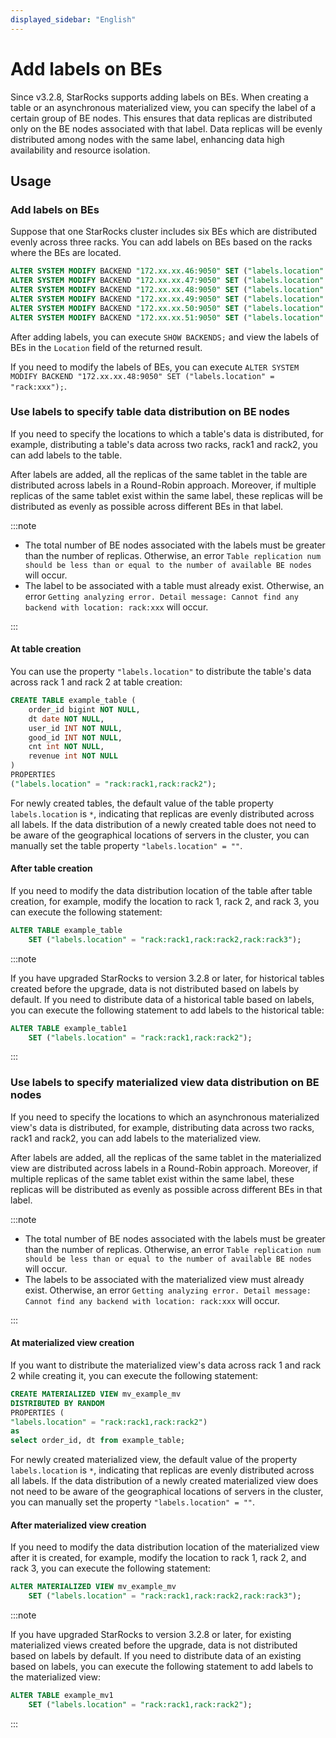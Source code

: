 ```yaml
---
displayed_sidebar: "English"
---
```


# Add labels on BEs

Since v3.2.8, StarRocks supports adding labels on BEs. When creating a table or an asynchronous materialized view, you can specify the label of a certain group of BE nodes. This ensures that data replicas are distributed only on the BE nodes associated with that label. Data replicas will be evenly distributed among nodes with the same label, enhancing data high availability and resource isolation.

## Usage

### Add labels on BEs

Suppose that one StarRocks cluster includes six BEs which are distributed evenly across three racks. You can add labels on BEs based on the racks where the BEs are located.

```SQL
ALTER SYSTEM MODIFY BACKEND "172.xx.xx.46:9050" SET ("labels.location" = "rack:rack1");
ALTER SYSTEM MODIFY BACKEND "172.xx.xx.47:9050" SET ("labels.location" = "rack:rack1");
ALTER SYSTEM MODIFY BACKEND "172.xx.xx.48:9050" SET ("labels.location" = "rack:rack2");
ALTER SYSTEM MODIFY BACKEND "172.xx.xx.49:9050" SET ("labels.location" = "rack:rack2");
ALTER SYSTEM MODIFY BACKEND "172.xx.xx.50:9050" SET ("labels.location" = "rack:rack3");
ALTER SYSTEM MODIFY BACKEND "172.xx.xx.51:9050" SET ("labels.location" = "rack:rack3");
```

After adding labels, you can execute `SHOW BACKENDS;` and view the labels of BEs in the `Location` field of the returned result.

If you need to modify the labels of BEs, you can execute `ALTER SYSTEM MODIFY BACKEND "172.xx.xx.48:9050" SET ("labels.location" = "rack:xxx");`.

### Use labels to specify table data distribution on BE nodes

If you need to specify the locations to which a table's data is distributed, for example, distributing a table's data across two racks, rack1 and rack2, you can add labels to the table.

After labels are added, all the replicas of the same tablet in the table are distributed across labels in a Round-Robin approach. Moreover, if multiple replicas of the same tablet exist within the same label, these replicas will be distributed as evenly as possible across different BEs in that label.

:::note

- The total number of BE nodes associated with the labels must be greater than the number of replicas. Otherwise, an error `Table replication num should be less than or equal to the number of available BE nodes` will occur.
- The label to be associated with a table must already exist. Otherwise, an error `Getting analyzing error. Detail message: Cannot find any backend with location: rack:xxx` will occur.

:::

#### At table creation

You can use the property `"labels.location"` to distribute the table's data across rack 1 and rack 2 at table creation:

```SQL
CREATE TABLE example_table (
    order_id bigint NOT NULL,
    dt date NOT NULL,
    user_id INT NOT NULL,
    good_id INT NOT NULL,
    cnt int NOT NULL,
    revenue int NOT NULL
)
PROPERTIES
("labels.location" = "rack:rack1,rack:rack2");
```

For newly created tables, the default value of the table property `labels.location` is `*`, indicating that replicas are evenly distributed across all labels. If the data distribution of a newly created table does not need to be aware of the geographical locations of servers in the cluster, you can manually set the table property `"labels.location" = ""`.

#### After table creation

If you need to modify the data distribution location of the table after table creation, for example, modify the location to rack 1, rack 2, and rack 3, you can execute the following statement:

```SQL
ALTER TABLE example_table
    SET ("labels.location" = "rack:rack1,rack:rack2,rack:rack3");
```

:::note

If you have upgraded StarRocks to version 3.2.8 or later, for historical tables created before the upgrade, data is not distributed based on labels by default.  If you need to distribute data of a historical table based on labels, you can execute the following statement to add labels to the historical table:

```SQL
ALTER TABLE example_table1
    SET ("labels.location" = "rack:rack1,rack:rack2");
```

:::

### Use labels to specify materialized view data distribution on BE nodes

If you need to specify the locations to which an asynchronous materialized view's data is distributed, for example, distributing data across two racks, rack1 and rack2, you can add labels to the materialized view.

After labels are added, all the replicas of the same tablet in the materialized view are distributed across labels in a Round-Robin approach. Moreover, if multiple replicas of the same tablet exist within the same label, these replicas will be distributed as evenly as possible across different BEs in that label.

:::note

- The total number of BE nodes associated with the labels must be greater than the number of replicas. Otherwise, an error `Table replication num should be less than or equal to the number of available BE nodes` will occur.
- The labels to be associated with the materialized view must already exist. Otherwise, an error `Getting analyzing error. Detail message: Cannot find any backend with location: rack:xxx` will occur.

:::

#### At materialized view creation

If you want to distribute the materialized view's data across rack 1 and rack 2 while creating it, you can execute the following statement:

```SQL
CREATE MATERIALIZED VIEW mv_example_mv
DISTRIBUTED BY RANDOM
PROPERTIES (
"labels.location" = "rack:rack1,rack:rack2")
as 
select order_id, dt from example_table;
```

For newly created materialized view, the default value of the property `labels.location` is `*`, indicating that replicas are evenly distributed across all labels. If the data distribution of a newly created materialized view does not need to be aware of the geographical locations of servers in the cluster, you can manually set the property `"labels.location" = ""`.

#### After materialized view creation

If you need to modify the data distribution location of the materialized view after it is created, for example, modify the location to rack 1, rack 2, and rack 3, you can execute the following statement:

```SQL
ALTER MATERIALIZED VIEW mv_example_mv
    SET ("labels.location" = "rack:rack1,rack:rack2,rack:rack3");
```

:::note

If you have upgraded StarRocks to version 3.2.8 or later, for existing materialized views created before the upgrade, data is not distributed based on labels by default.  If you need to distribute data of an existing based on labels, you can execute the following statement to add labels to the materialized view:

```SQL
ALTER TABLE example_mv1
    SET ("labels.location" = "rack:rack1,rack:rack2");
```

:::

